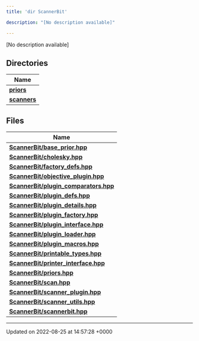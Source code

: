 ```yaml
---
title: 'dir ScannerBit'

description: "[No description available]"

---
```







[No description available]

## Directories

| Name           |
| -------------- |
| **[priors](/documentation/code/files/dir_fcd5a9dbbf1819829d7ec1014844ab30/#dir-priors)**  |
| **[scanners](/documentation/code/files/dir_d8899288cb095d9f40a7187612d7e0b7/#dir-scanners)**  |

## Files

| Name           |
| -------------- |
| **[ScannerBit/base_prior.hpp](/documentation/code/files/base__prior_8hpp/#file-base-priorhpp)**  |
| **[ScannerBit/cholesky.hpp](/documentation/code/files/cholesky_8hpp/#file-choleskyhpp)**  |
| **[ScannerBit/factory_defs.hpp](/documentation/code/files/factory__defs_8hpp/#file-factory-defshpp)**  |
| **[ScannerBit/objective_plugin.hpp](/documentation/code/files/objective__plugin_8hpp/#file-objective-pluginhpp)**  |
| **[ScannerBit/plugin_comparators.hpp](/documentation/code/files/plugin__comparators_8hpp/#file-plugin-comparatorshpp)**  |
| **[ScannerBit/plugin_defs.hpp](/documentation/code/files/plugin__defs_8hpp/#file-plugin-defshpp)**  |
| **[ScannerBit/plugin_details.hpp](/documentation/code/files/plugin__details_8hpp/#file-plugin-detailshpp)**  |
| **[ScannerBit/plugin_factory.hpp](/documentation/code/files/plugin__factory_8hpp/#file-plugin-factoryhpp)**  |
| **[ScannerBit/plugin_interface.hpp](/documentation/code/files/plugin__interface_8hpp/#file-plugin-interfacehpp)**  |
| **[ScannerBit/plugin_loader.hpp](/documentation/code/files/plugin__loader_8hpp/#file-plugin-loaderhpp)**  |
| **[ScannerBit/plugin_macros.hpp](/documentation/code/files/plugin__macros_8hpp/#file-plugin-macroshpp)**  |
| **[ScannerBit/printable_types.hpp](/documentation/code/files/printable__types_8hpp/#file-printable-typeshpp)**  |
| **[ScannerBit/printer_interface.hpp](/documentation/code/files/printer__interface_8hpp/#file-printer-interfacehpp)**  |
| **[ScannerBit/priors.hpp](/documentation/code/files/priors_8hpp/#file-priorshpp)**  |
| **[ScannerBit/scan.hpp](/documentation/code/files/scan_8hpp/#file-scanhpp)**  |
| **[ScannerBit/scanner_plugin.hpp](/documentation/code/files/scanner__plugin_8hpp/#file-scanner-pluginhpp)**  |
| **[ScannerBit/scanner_utils.hpp](/documentation/code/files/scanner__utils_8hpp/#file-scanner-utilshpp)**  |
| **[ScannerBit/scannerbit.hpp](/documentation/code/files/scannerbit_8hpp/#file-scannerbithpp)**  |






-------------------------------

Updated on 2022-08-25 at 14:57:28 +0000
